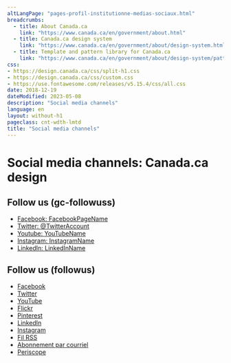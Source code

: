 ```yaml
---
altLangPage: "pages-profil-institutionne-medias-sociaux.html"
breadcrumbs:
  - title: About Canada.ca
    link: "https://www.canada.ca/en/government/about.html"
  - title: Canada.ca design system
    link: "https://www.canada.ca/en/government/about/design-system.html"
  - title: Template and pattern library for Canada.ca
    link: "https://www.canada.ca/en/government/about/design-system/pattern-library.html"  
css:
- https://design.canada.ca/css/split-h1.css
- https://design.canada.ca/css/custom.css
- https://use.fontawesome.com/releases/v5.15.4/css/all.css
date: 2018-12-19
dateModified: 2023-05-08
description: "Social media channels"
language: en
layout: without-h1
pageclass: cnt-wdth-lmtd
title: "Social media channels"
---
```

<h1 property="name" id="wb-cont" dir="ltr"><span class="stacked"><span>Social media channels</span>: <span>Canada.ca design</span></span></h1>
<div class="col-xs-12 col-sm-5 pull-right">
  <section class="provisional gc-followuss">
    <h2>Follow us (gc-followuss)</h2>
    <ul class="list-inline">
      <li> <a href="#facebook" class="facebook wb-lbx"><span class="wb-inv">Facebook: </span>FacebookPageName</a> </li>
      <li> <a href="#" rel="external" class="twitter"><span class="wb-inv">Twitter: </span>@TwitterAccount</a> </li>
      <li> <a href="#" rel="external" class="youtube"><span class="wb-inv">Youtube: </span>YouTubeName</a> </li>
      <li> <a href="#" rel="external" class="instagram"><span class="wb-inv">Instagram: </span>InstagramName</a> </li>
      <li> <a href="#" rel="external" class="linkedin"><span class="wb-inv">LinkedIn: </span>LinkedInName</a> </li>
    </ul>
  </section>
  <section class="followus">
    <h2>Follow us (followus)</h2>
    <ul class="list-inline">
      <li><a href="#facebook" class="facebook wb-lbx wb-init wb-lbx-inited" id="wb-auto-4"><span class="wb-inv">Facebook</span></a></li>
      <li><a href="#" class="twitter" rel="external"><span class="wb-inv">Twitter</span></a></li>
      <li><a href="#youtube" class="youtube wb-lbx wb-init wb-lbx-inited" id="wb-auto-5"><span class="wb-inv">YouTube</span></a></li>
      <li><a href="#" class="flickr" rel="external"><span class="wb-inv">Flickr</span></a></li>
      <li><a href="#" class="pinterest" rel="external"><span class="wb-inv">Pinterest</span></a></li>
      <li><a href="#" class="linkedin" rel="external"><span class="wb-inv">LinkedIn</span></a></li>
      <li><a href="#" class="instagram" rel="external"><span class="wb-inv">Instagram</span></a></li>
      <li><a href="#" class="rss" rel="external"><span class="wb-inv">Fil RSS</span></a></li>
      <li><a href="#" class="email" rel="external"><span class="wb-inv">Abonnement par courriel</span></a></li>
      <li><a href="#" class="periscope" rel="external"><span class="wb-inv">Periscope</span></a></li>
    </ul>
  </section>
</div>
